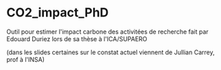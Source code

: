# CO2_impact_PhD
Outil pour estimer l'impact carbone des activitées de recherche fait par Edouard Duriez lors de sa thèse à l'ICA/SUPAERO

(dans les slides certaines sur le constat actuel viennent de Jullian Carrey, prof à l'INSA)


